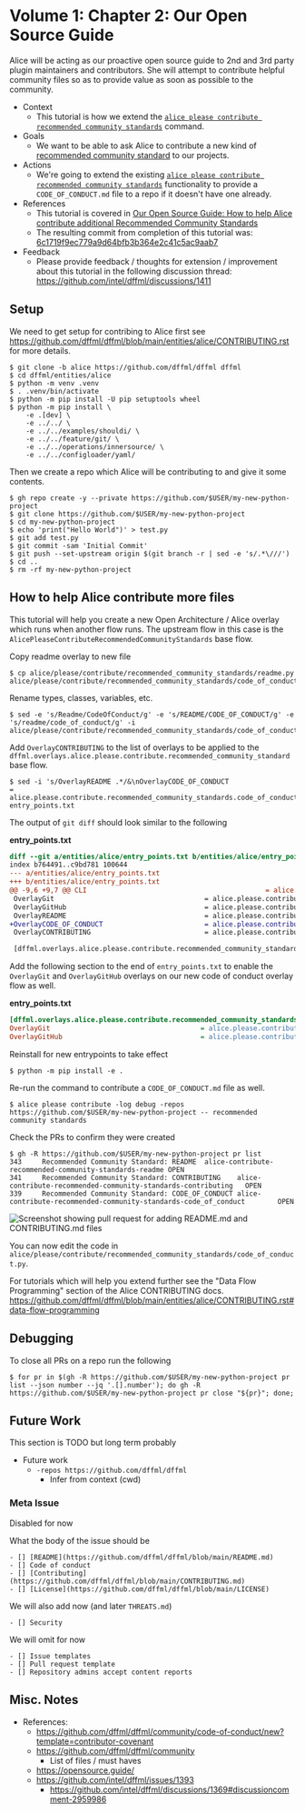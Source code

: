 # Volume 1: Chapter 2: Our Open Source Guide

Alice will be acting as our proactive open source guide to
2nd and 3rd party plugin maintainers and contributors.
She will attempt to contribute helpful community files
so as to provide value as soon as possible to the community.

- Context
  - This tutorial is how we extend the [`alice please contribute recommended community standards`](https://github.com/dffml/dffml/tree/main/entities/alice#recommend-community-standards)
command.
- Goals
  - We want to be able to ask Alice to contribute a new kind of
[recommended community standard](https://opensource.guide/) to our projects.
- Actions
  - We're going to extend the existing
[`alice please contribute recommended community standards`](https://github.com/dffml/dffml/tree/main/entities/alice#recommend-community-standards)
functionality to provide a `CODE_OF_CONDUCT.md` file to a repo if it doesn't
have one already.
- References
  - This tutorial is covered in
[Our Open Source Guide: How to help Alice contribute additional Recommended Community Standards](https://www.youtube.com/watch?v=u2lGjMMIlAo&list=PLtzAOVTpO2ja6DXSCzoF3v_mQDh7l0ymH&index=2)
  - The resulting commit from completion of this tutorial was: [6c1719f9ec779a9d64bfb3b364e2c41c5ac9aab7](https://github.com/dffml/dffml/commit/6c1719f9ec779a9d64bfb3b364e2c41c5ac9aab7)
- Feedback
  - Please provide feedback / thoughts for extension / improvement about this tutorial in the following discussion thread: https://github.com/intel/dffml/discussions/1411

## Setup

We need to get setup for contribing to Alice first
see https://github.com/dffml/dffml/blob/main/entities/alice/CONTRIBUTING.rst
for more details.

```console
$ git clone -b alice https://github.com/dffml/dffml dffml
$ cd dffml/entities/alice
$ python -m venv .venv
$ . .venv/bin/activate
$ python -m pip install -U pip setuptools wheel
$ python -m pip install \
    -e .[dev] \
    -e ../../ \
    -e ../../examples/shouldi/ \
    -e ../../feature/git/ \
    -e ../../operations/innersource/ \
    -e ../../configloader/yaml/
```

Then we create a repo which Alice will be contributing to and give it
some contents.

```console
$ gh repo create -y --private https://github.com/$USER/my-new-python-project
$ git clone https://github.com/$USER/my-new-python-project
$ cd my-new-python-project
$ echo 'print("Hello World")' > test.py
$ git add test.py
$ git commit -sam 'Initial Commit'
$ git push --set-upstream origin $(git branch -r | sed -e 's/.*\///')
$ cd ..
$ rm -rf my-new-python-project
```

## How to help Alice contribute more files

This tutorial will help you create a new Open Architecture / Alice
overlay which runs when another flow runs. The upstream flow
in this case is the `AlicePleaseContributeRecommendedCommunityStandards`
base flow.

Copy readme overlay to new file

```console
$ cp alice/please/contribute/recommended_community_standards/readme.py alice/please/contribute/recommended_community_standards/code_of_conduct.py
```

Rename types, classes, variables, etc.

```console
$ sed -e 's/Readme/CodeOfConduct/g' -e 's/README/CODE_OF_CONDUCT/g' -e 's/readme/code_of_conduct/g' -i alice/please/contribute/recommended_community_standards/code_of_conduct.py
```

Add `OverlayCONTRIBUTING` to the list of overlays to be applied to the
`dffml.overlays.alice.please.contribute.recommended_community_standard`
base flow.

```console
$ sed -i 's/OverlayREADME .*/&\nOverlayCODE_OF_CONDUCT                         = alice.please.contribute.recommended_community_standards.code_of_conduct:OverlayCODE_OF_CONDUCT/' entry_points.txt
```

The output of `git diff` should look similar to the following

**entry_points.txt**

```diff
diff --git a/entities/alice/entry_points.txt b/entities/alice/entry_points.txt
index b764491..c9bd781 100644
--- a/entities/alice/entry_points.txt
+++ b/entities/alice/entry_points.txt
@@ -9,6 +9,7 @@ CLI                                            = alice.please.contribute.recomme
 OverlayGit                                     = alice.please.contribute.recommended_community_standards.recommended_community_standards:OverlayGit
 OverlayGitHub                                  = alice.please.contribute.recommended_community_standards.recommended_community_standards:OverlayGitHub
 OverlayREADME                                  = alice.please.contribute.recommended_community_standards.readme:OverlayREADME
+OverlayCODE_OF_CONDUCT                         = alice.please.contribute.recommended_community_standards.code_of_conduct:OverlayCODE_OF_CONDUCT
 OverlayCONTRIBUTING                            = alice.please.contribute.recommended_community_standards.contributing:OverlayCONTRIBUTING

 [dffml.overlays.alice.please.contribute.recommended_community_standards.readme]
```

Add the following section to the end of ``entry_points.txt`` to enable the
`OverlayGit` and `OverlayGitHub` overlays on our new code of conduct overlay
flow as well.

**entry_points.txt**

```ini
[dffml.overlays.alice.please.contribute.recommended_community_standards.code_of_conduct]
OverlayGit                                     = alice.please.contribute.recommended_community_standards.recommended_community_standards:OverlayGit
OverlayGitHub                                  = alice.please.contribute.recommended_community_standards.recommended_community_standards:OverlayGitHub
```

Reinstall for new entrypoints to take effect

```console
$ python -m pip install -e .
```

Re-run the command to contribute a `CODE_OF_CONDUCT.md` file as well.

```console
$ alice please contribute -log debug -repos https://github.com/$USER/my-new-python-project -- recommended community standards
```

Check the PRs to confirm they were created

```console
$ gh -R https://github.com/$USER/my-new-python-project pr list
343     Recommended Community Standard: README  alice-contribute-recommended-community-standards-readme OPEN
341     Recommended Community Standard: CONTRIBUTING    alice-contribute-recommended-community-standards-contributing   OPEN
339     Recommended Community Standard: CODE_OF_CONDUCT alice-contribute-recommended-community-standards-code_of_conduct        OPEN
```

![Screenshot showing pull request for adding README.md and CONTRIBUTING.md files](https://user-images.githubusercontent.com/5950433/181826046-53ae3ef5-6750-48ad-afd2-8cf9174e0b63.png)

You can now edit the code in
``alice/please/contribute/recommended_community_standards/code_of_conduct.py``.

For tutorials which will help you extend further see the "Data Flow Programming"
section of the Alice CONTRIBUTING docs.
https://github.com/dffml/dffml/blob/main/entities/alice/CONTRIBUTING.rst#data-flow-programming

## Debugging

To close all PRs on a repo run the following

```console
$ for pr in $(gh -R https://github.com/$USER/my-new-python-project pr list --json number --jq '.[].number'); do gh -R https://github.com/$USER/my-new-python-project pr close "${pr}"; done;
```

## Future Work

This section is TODO but long term probably

- Future work
  - `-repos https://github.com/dffml/dffml`
    - Infer from context (cwd)

### Meta Issue

Disabled for now

What the body of the issue should be

```
- [] [README](https://github.com/dffml/dffml/blob/main/README.md)
- [] Code of conduct
- [] [Contributing](https://github.com/dffml/dffml/blob/main/CONTRIBUTING.md)
- [] [License](https://github.com/dffml/dffml/blob/main/LICENSE)
```

We will also add now (and later `THREATS.md`)

```
- [] Security
```

We will omit for now

```
- [] Issue templates
- [] Pull request template
- [] Repository admins accept content reports
```

## Misc. Notes

- References:
  - https://github.com/dffml/dffml/community/code-of-conduct/new?template=contributor-covenant
  - https://github.com/dffml/dffml/community
    - List of files / must haves
  - https://opensource.guide/
  - https://github.com/intel/dffml/issues/1393
    - https://github.com/intel/dffml/discussions/1369#discussioncomment-2959986
